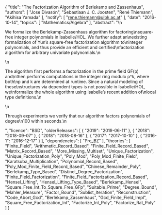 {
    "title": "The Factorization Algorithm of Berlekamp and Zassenhaus",
    "authors": [
        "Jose Divasón",
        "Sebastiaan J. C. Joosten",
        "René Thiemann",
        "Akihisa Yamada"
    ],
    "notify": [
        "rene.thiemann@uibk.ac.at"
    ],
    "date": "2016-10-14",
    "topics": [
        "Mathematics/Algebra"
    ],
    "abstract": "\n<p>We formalize the Berlekamp-Zassenhaus algorithm for factoring\nsquare-free integer polynomials in Isabelle/HOL. We further adapt an\nexisting formalization of Yun’s square-free factorization algorithm to\ninteger polynomials, and thus provide an efficient and certified\nfactorization algorithm for arbitrary univariate polynomials.\n</p>\n<p>The algorithm first performs a factorization in the prime field GF(p) and\nthen performs computations in the integer ring modulo p^k, where both\np and k are determined at runtime. Since a natural modeling of these\nstructures via dependent types is not possible in Isabelle/HOL, we\nformalize the whole algorithm using Isabelle’s recent addition of\nlocal type definitions.\n</p>\n<p>Through experiments we verify that our algorithm factors polynomials of degree\n100 within seconds.\n</p>",
    "licence": "BSD",
    "olderReleases": [
        {
            "2019": "2019-06-11"
        },
        {
            "2018": "2018-09-07"
        },
        {
            "2018": "2018-08-16"
        },
        {
            "2017": "2017-10-10"
        },
        {
            "2016-1": "2016-12-17"
        }
    ],
    "dependencies": [
        "Pre_BZ"
    ],
    "theories": [
        "Finite_Field",
        "Arithmetic_Record_Based",
        "Finite_Field_Record_Based",
        "Matrix_Record_Based",
        "More_Missing_Multiset",
        "Unique_Factorization",
        "Unique_Factorization_Poly",
        "Poly_Mod",
        "Poly_Mod_Finite_Field",
        "Karatsuba_Multiplication",
        "Polynomial_Record_Based",
        "Poly_Mod_Finite_Field_Record_Based",
        "Chinese_Remainder_Poly",
        "Berlekamp_Type_Based",
        "Distinct_Degree_Factorization",
        "Finite_Field_Factorization",
        "Finite_Field_Factorization_Record_Based",
        "Hensel_Lifting",
        "Hensel_Lifting_Type_Based",
        "Berlekamp_Hensel",
        "Square_Free_Int_To_Square_Free_GFp",
        "Suitable_Prime",
        "Degree_Bound",
        "Mahler_Measure",
        "Factor_Bound",
        "Sublist_Iteration",
        "Reconstruction",
        "Code_Abort_Gcd",
        "Berlekamp_Zassenhaus",
        "Gcd_Finite_Field_Impl",
        "Square_Free_Factorization_Int",
        "Factorize_Int_Poly",
        "Factorize_Rat_Poly"
    ]
}